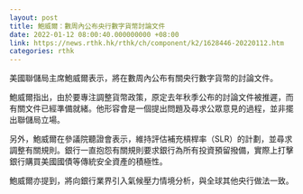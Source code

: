 ```yaml
---
layout: post
title: 鮑威爾：數周內公布央行數字貨幣討論文件
date: 2022-01-12 08:00:40.000000000 +08:00
link: https://news.rthk.hk/rthk/ch/component/k2/1628446-20220112.htm
categories: rthk
---
```


美國聯儲局主席鮑威爾表示，將在數周內公布有關央行數字貨幣的討論文件。

鮑威爾指出，由於要專注調整貨幣政策，原定去年秋季公布的討論文件被推遲，而有關文件已經準備就緒。他形容會是一個提出問題及尋求公眾意見的過程，並非擺出聯儲局立場。

另外，鮑威爾在參議院聽證會表示，維持評估補充槓桿率（SLR）的計劃，並尋求調整有關規則。銀行一直抱怨有關規則要求銀行為所有投資預留撥備，實際上打擊銀行購買美國國債等傳統安全資產的積極性。

鮑威爾亦提到，將向銀行業界引入氣候壓力情境分析，與全球其他央行做法一致。
